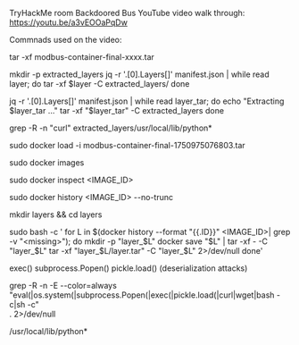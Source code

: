 TryHackMe room Backdoored Bus
YouTube video walk through: https://youtu.be/a3vEOOaPqDw

Commnads used on the video:

tar -xf modbus-container-final-xxxx.tar

mkdir -p extracted_layers
jq -r '.[0].Layers[]' manifest.json | while read layer; do
  tar -xf $layer -C extracted_layers/
done

jq -r '.[0].Layers[]' manifest.json | while read layer_tar; do
  echo "Extracting $layer_tar …"
  tar -xf "$layer_tar" -C extracted_layers
done


grep -R -n "curl" extracted_layers/usr/local/lib/python*

sudo docker load -i modbus-container-final-1750975076803.tar

sudo docker images
 
sudo docker inspect <IMAGE_ID>

sudo docker history <IMAGE_ID> --no-trunc

mkdir layers && cd layers

sudo bash -c '
for L in $(docker history --format "{{.ID}}" <IMAGE_ID>| grep -v "<missing>"); do
    mkdir -p "layer_$L"
    docker save "$L" | tar -xf - -C "layer_$L"
    tar -xf "layer_$L/layer.tar" -C "layer_$L" 2>/dev/null
done'

exec()
 subprocess.Popen()
pickle.load() (deserialization attacks)

grep -R -n -E --color=always \
  "eval\(|os\.system\(|subprocess\.Popen\(|exec\(|pickle\.load\(|curl|wget|bash -c|sh -c" \
  . 2>/dev/null
  
  /usr/local/lib/python*
  
